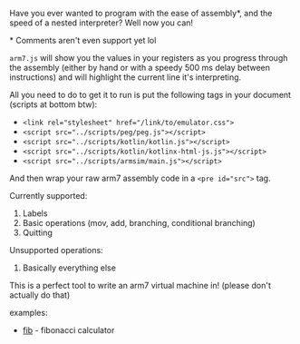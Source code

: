 Have you ever wanted to program with the ease of assembly\*,
and the speed of a nested interpreter? Well now you can!

\* Comments aren't even support yet lol

`arm7.js` will show you the values in your registers as you
progress through the assembly (either by hand or with a speedy
500 ms delay between instructions) and will highlight the
current line it's interpreting.

All you need to do to get it to run is put the following tags
in your document (scripts at bottom btw):
* `<link rel="stylesheet" href="/link/to/emulator.css">`
* `<script src="../scripts/peg/peg.js"></script>`
* `<script src="../scripts/kotlin/kotlin.js"></script>`
* `<script src="../scripts/kotlin/kotlinx-html-js.js"></script>`
* `<script src="../scripts/armsim/main.js"></script>`

And then wrap your raw arm7 assembly code in a `<pre id="src">` tag.

Currently supported:
1. Labels
2. Basic operations (mov, add, branching, conditional branching)
3. Quitting 

Unsupported operations:
1. Basically everything else

This is a perfect tool to write an arm7 virtual machine in! (please don't 
actually do that)

examples:  
* [fib](//addonovan.github.io/arm7.js/web/examples/fib.html) - fibonacci calculator


